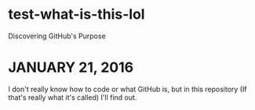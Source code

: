 # test-what-is-this-lol
Discovering GitHub's Purpose

<h1> JANUARY 21, 2016 </h1>

<p>I don't really know how to code or what GitHub is, but in this repository (If that's really what it's called) I'll find out.</p>
